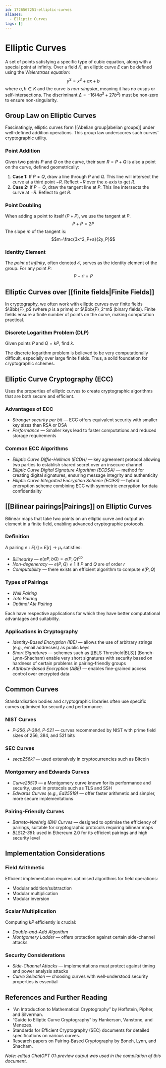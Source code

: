 ```yaml
---
id: 1726567251-elliptic-curves
aliases:
  - Elliptic Curves
tags: []
---
```


# Elliptic Curves
A set of points satisfying a specific type of cubic equation, along with a special point at infinity. Over a field $K$, an elliptic curve $E$ can be defined using the *Weierstrass equation*:
$$y^2=x^3+ax+b$$
where $a,b\in K$ and the curve is *non-singular*, meaning it has no cusps or self-intersections. The discriminant $\Delta=-16(4a^3+27b^2)$ must be non-zero to ensure non-singularity.

## Group Law on Elliptic Curves
Fascinatingly, elliptic curves form [[Abelian group|abelian groups]] under well-defined addition operations. This group law underscores such curves' cryptographic utility.

### Point Addition
Given two points $P$ and $Q$ on the curve, their sum $R=P+Q$ is also a point on the curve, defined geometrically:
1. **Case 1:** If $P\neq Q$, draw a line through $P$ and $Q$. This line will intersect the curve at a third point $-R$. Reflect $-R$ over the x-axis to get $R$.
2. **Case 2:** If $P=Q$, draw the tangent line at $P$. This line intersects the curve at $-R$. Reflect to get $R$.

### Point Doubling
When adding a point to itself $(P+P)$, we use the tangent at $P$.
$$P+P=2P$$
The slope $m$ of the tangent is:
$$m=\frac{3x^2_P+a}{2y_P}$$

### Identity Element
The *point at infinity*, often denoted $\mathcal{O}$, serves as the identity element of the group. For any point $P$:
$$P+\mathcal{O}=P$$

## Elliptic Curves over [[finite fields|Finite Fields]]
In cryptography, we often work with elliptic curves over finite fields $\Bbb{F}_p$ (where $p$ is a prime) or $\Bbb{F}_2^m$ (binary fields). Finite fields ensure a finite number of points on the curve, making computation practical.

### Discrete Logarithm Problem (DLP)
Given points $P$ and $Q=kP$, find $k$.

The discrete logarithm problem is believed to be very computationally difficult, especially over large finite fields. Thus, a solid foundation for cryptographic schemes.

## Elliptic Curve Cryptography (ECC)
Uses the properties of elliptic curves to create cryptographic algorithms that are both secure and efficient.

### Advantages of ECC
- *Stronger security per bit* — ECC offers equivalent security with smaller key sizes than RSA or DSA
- *Performance* — Smaller keys lead to faster computations and reduced storage requirements

### Common ECC Algorithms
- *Elliptic Curve Diffie-Hellman (ECDH)* — key agreement protocol allowing two parties to establish shared secret over an insecure channel
- *Elliptic Curve Digital Signature Algorithm (ECDSA)* — method for creating digital signatures, ensuring message integrity and authenticity
- *Elliptic Curve Integrated Encryption Scheme (ECIES)* — hybrid encryption scheme combining ECC with symmetric encryption for data confidentiality

## [[Bilinear pairings|Pairings]] on Elliptic Curves
Bilinear maps that take two points on an elliptic curve and output an element in a finite field, enabling advanced cryptographic protocols.

### Definition
A pairing $e:E[r]\times E[r]\rightarrow\mu_r$ satisfies:
- *Bilinearity* — $e(aP,bQ)=e(P,Q)^{ab}$
- *Non-degeneracy* — $e(P,Q)\neq 1$ if $P$ and $Q$ are of order $r$
- *Computability* — there exists an efficient algorithm to compute $e(P,Q)$

### Types of Pairings
- *Weil Pairing*
- *Tate Pairing*
- *Optimal Ate Pairing*

Each have respective applications for which they have better computational advantages and suitability.

### Applications in Cryptography
- *Identity-Based Encryption (IBE)* — allows the use of arbitrary strings (e.g., email addresses) as public keys
- *Short Signatures* — schemes such as [[BLS Threshold|BLS]] (Boneh-Lynn-Shacham) enable very short signatures with security based on hardness of certain problems in pairing-friendly groups
- *Attribute-Based Encryption (ABE)* — enables fine-grained access control over encrypted data

## Common Curves
Standardisation bodies and cryptographic libraries often use specific curves optimised for security and performance.

### NIST Curves
- *P-256, P-384, P-521* — curves recommended by NIST with prime field sizes of 256, 384, and 521 bits

### SEC Curves
- *secp256k1* — used extensively in cryptocurrencies such as Bitcoin

### Montgomery and Edwards Curves
- *Curve25519* — a Montgomery curve known for its performance and security, used in protocols such as TLS and SSH
- *Edwards Curves (e.g., Ed25519)* — offer faster arithmetic and simpler, more secure implementations

### Pairing-Friendly Curves
- *Barreto-Naehrig (BN) Curves* — designed to optimise the efficiency of pairings, suitable for cryptographic protocols requiring bilinear maps
- *BLS12-381*: used in Ethereum 2.0 for its efficient pairings and high security level

## Implementation Considerations
### Field Arithmetic
Efficient implementation requires optimised algorithms for field operations:
- Modular addition/subtraction
- Modular multiplication
- Modular inversion

### Scalar Multiplication
Computing $kP$ efficiently is crucial:
- *Double-and-Add Algorithm*
- *Montgomery Ladder* — offers protection against certain side-channel attacks

### Security Considerations
- *Side-Channel Attacks* — implementations must protect against timing and power analysis attacks
- *Curve Selection* — choosing curves with well-understood security properties is essential

## References and Further Reading
- “An Introduction to Mathematical Cryptography” by Hoffstein, Pipher, and Silverman.
- “Guide to Elliptic Curve Cryptography” by Hankerson, Vanstone, and Menezes.
- Standards for Efficient Cryptography (SEC) documents for detailed specifications on various curves.
- Research papers on Pairing-Based Cryptography by Boneh, Lynn, and Shacham.

*Note: edited ChatGPT 01-preview output was used in the compilation of this document.*
